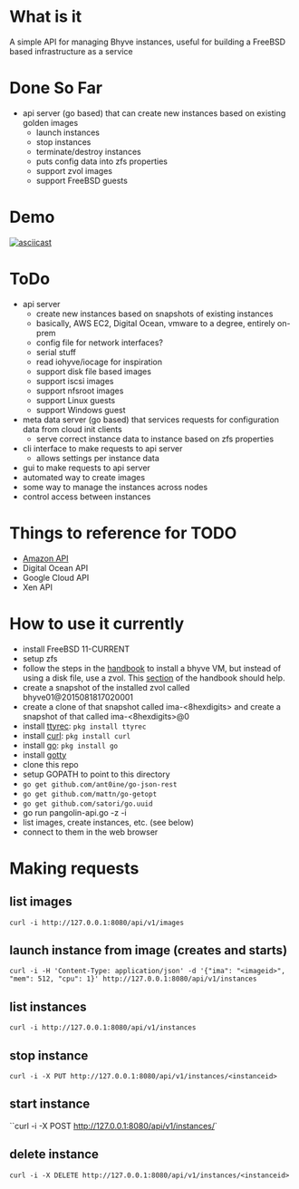 What is it
=============
A simple API for managing Bhyve instances, useful for building a FreeBSD based
infrastructure as a service

Done So Far
================
  + api server (go based) that can create new instances based on existing golden images
    + launch instances
    + stop instances
    + terminate/destroy instances
    + puts config data into zfs properties
    + support zvol images
    + support FreeBSD guests

Demo
=========
[![asciicast](https://asciinema.org/a/dvre3aezrs8fascnvj3a1jijx.png)](https://asciinema.org/a/dvre3aezrs8fascnvj3a1jijx)

ToDo
================
  - api server
    - create new instances based on snapshots of existing instances
    - basically, AWS EC2, Digital Ocean, vmware to a degree, entirely on-prem
    - config file for network interfaces?
    - serial stuff
    - read iohyve/iocage for inspiration
    - support disk file based images
    - support iscsi images
    - support nfsroot images
    - support Linux guests
    - support Windows guest
  - meta data server (go based) that services requests for configuration data from cloud init clients
    - serve correct instance data to instance based on zfs properties
  - cli interface to make requests to api server
    - allows settings per instance data
  - gui to make requests to api server
  - automated way to create images
  - some way to manage the instances across nodes
  - control access between instances


Things to reference for TODO
===================================
* [Amazon API](http://docs.aws.amazon.com/AWSEC2/latest/APIReference/OperationList-query.html)
* Digital Ocean API
* Google Cloud API
* Xen API

How to use it currently
===================================

* install FreeBSD 11-CURRENT
* setup zfs
* follow the steps in the [handbook](https://www.freebsd.org/doc/handbook/virtualization-host-bhyve.html) to install a bhyve VM, but instead of using a disk file, use a zvol. This [section](https://www.freebsd.org/doc/handbook/zfs-zfs.html) of the handbook should help.
* create a snapshot of the installed zvol called bhyve01@2015081817020001
* create a clone of that snapshot called ima-<8hexdigits> and create a snapshot of that called ima-<8hexdigits>@0
* install [ttyrec](http://www.freshports.org/misc/ttyrec): `pkg install ttyrec`
* install [curl](http://www.freshports.org/ftp/curl/): `pkg install curl`
* install [go](http://www.freshports.org/lang/go): `pkg install go`
* install [gotty](https://github.com/yudai/gotty)
* clone this repo
* setup GOPATH to point to this directory
* `go get github.com/ant0ine/go-json-rest`
* `go get github.com/mattn/go-getopt`
* `go get github.com/satori/go.uuid`
* go run pangolin-api.go -z <zpoolname> -i <netinterface>
* list images, create instances, etc. (see below)
* connect to them in the web browser

Making requests
=====================

## list images ##
`curl -i http://127.0.0.1:8080/api/v1/images`

## launch instance from image (creates and starts) ##
`curl -i -H 'Content-Type: application/json' -d '{"ima": "<imageid>", "mem": 512, "cpu": 1}' http://127.0.0.1:8080/api/v1/instances`

## list instances ##
`curl -i http://127.0.0.1:8080/api/v1/instances`

## stop instance ##
`curl -i -X PUT http://127.0.0.1:8080/api/v1/instances/<instanceid>`

## start instance ##
``curl -i -X POST http://127.0.0.1:8080/api/v1/instances/<instanceid>`

## delete instance ##
`curl -i -X DELETE http://127.0.0.1:8080/api/v1/instances/<instanceid>`
